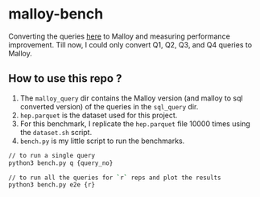 # malloy-bench

Converting the queries [here](https://github.com/RumbleDB/iris-hep-benchmark-bigquery/tree/master/queries) to Malloy and measuring performance improvement. 
Till now, I could only convert Q1, Q2, Q3, and Q4 queries to Malloy.

## How to use this repo ?

1. The `malloy_query` dir contains the Malloy version (and malloy to sql converted version) of the queries in the `sql_query` dir.
2. `hep.parquet` is the dataset used for this project.
3. For this benchmark, I replicate the `hep.parquet` file 10000 times using the `dataset.sh` script.
4. `bench.py` is my little script to run the benchmarks.

```bash
// to run a single query
python3 bench.py q {query_no} 

// to run all the queries for `r` reps and plot the results
python3 bench.py e2e {r}
```
